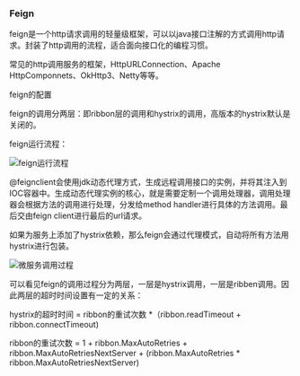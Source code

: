 ### Feign

feign是一个http请求调用的轻量级框架，可以以java接口注解的方式调用http请求。封装了http调用的流程，适合面向接口化的编程习惯。

常见的http调用服务的框架，HttpURLConnection、Apache HttpComponnets、OkHttp3、Netty等等。

feign的配置

feign的调用分两层：即ribbon层的调用和hystrix的调用，高版本的hystrix默认是关闭的。

feign运行流程：

![feign运行流程](/home/huajiang/图片/feign运行流程.png)

@feignclient会使用jdk动态代理方式，生成远程调用接口的实例，并将其注入到IOC容器中。生成动态代理实例的核心，就是需要定制一个调用处理器，调用处理器会根据方法的调用进行处理，分发给method handler进行具体的方法调用。最后交由feign client进行最后的url请求。

如果为服务上添加了hystrix依赖，那么feign会通过代理模式，自动将所有方法用hystrix进行包装。

![微服务调用过程](/home/huajiang/图片/微服务调用过程.png)

可以看见feign的调用过程分为两层，一层是hystrix调用，一层是ribben调用。因此两层的超时时间设置有一定的关系：

hystrix的超时时间 = ribbon的重试次数 *（ribbon.readTimeout + ribbon.connectTimeout)

ribbon的重试次数  = 1 + ribbon.MaxAutoRetries + ribbon.MaxAutoRetriesNextServer + (ribbon.MaxAutoRetries * ribbon.MaxAutoRetriesNextServer)